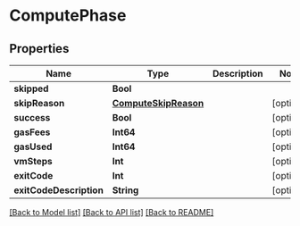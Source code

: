 # ComputePhase

## Properties
Name | Type | Description | Notes
------------ | ------------- | ------------- | -------------
**skipped** | **Bool** |  | 
**skipReason** | [**ComputeSkipReason**](ComputeSkipReason.md) |  | [optional] 
**success** | **Bool** |  | [optional] 
**gasFees** | **Int64** |  | [optional] 
**gasUsed** | **Int64** |  | [optional] 
**vmSteps** | **Int** |  | [optional] 
**exitCode** | **Int** |  | [optional] 
**exitCodeDescription** | **String** |  | [optional] 

[[Back to Model list]](../README.md#documentation-for-models) [[Back to API list]](../README.md#documentation-for-api-endpoints) [[Back to README]](../README.md)



